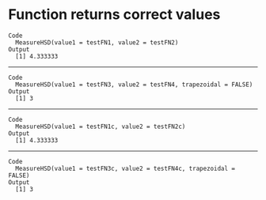 # Function returns correct values

    Code
      MeasureHSD(value1 = testFN1, value2 = testFN2)
    Output
      [1] 4.333333

---

    Code
      MeasureHSD(value1 = testFN3, value2 = testFN4, trapezoidal = FALSE)
    Output
      [1] 3

---

    Code
      MeasureHSD(value1 = testFN1c, value2 = testFN2c)
    Output
      [1] 4.333333

---

    Code
      MeasureHSD(value1 = testFN3c, value2 = testFN4c, trapezoidal = FALSE)
    Output
      [1] 3

